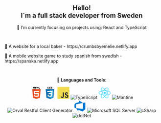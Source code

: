 <h2 align="center">Hello! <br/>I´m a full stack developer from Sweden </h2>
<p align="center">🌱 I’m currently focusing on projects using: React and TypeScript</p>
<br/>
<p align="left">🎂 A website for a local baker - https://crumbsbyemelie.netlify.app</p>
<p align="left">🦙 A mobile website game to study spanish from swedish - https://spanska.netlify.app</p>
<br/>
 
<p align="center"> <b>🤖 Languages and Tools: </b> </p>
<p align="center">
<img src="https://raw.githubusercontent.com/devicons/devicon/1119b9f84c0290e0f0b38982099a2bd027a48bf1/icons/html5/html5-original-wordmark.svg" alt="HTML5" title="HTML5" width="40" height="40"/> <img src="https://raw.githubusercontent.com/devicons/devicon/1119b9f84c0290e0f0b38982099a2bd027a48bf1/icons/css3/css3-original-wordmark.svg" alt="CSS" title="CSS" width="40" height="40"/>
<img src="https://raw.githubusercontent.com/devicons/devicon/1119b9f84c0290e0f0b38982099a2bd027a48bf1/icons/javascript/javascript-original.svg" alt="JavaScript" title="JavaScript" width="40" height="40"/> 
<img src="https://www.svgrepo.com/show/374144/typescript.svg" alt="TypeScript" title="TypeScript" width="40" height="40"/> 
<img src="https://raw.githubusercontent.com/devicons/devicon/master/icons/react/react-original.svg" alt="React" title="React" width="40" height="40"/>
<img src
="https://seeklogo.com/images/M/mantine-logo-235E19C978-seeklogo.com.png" alt="Mantine" title="Mantine" width="40" height="40"/> 
<img src="https://orval.dev/images/emblem.svg" alt="Orval Restful Client Generator" title="Orval Restful Client Generator" width="40" height="40"/> 
<img src="https://raw.githubusercontent.com/devicons/devicon/6910f0503efdd315c8f9b858234310c06e04d9c0/icons/azuredevops/azuredevops-plain.svg" alt="AzureDevOps" title="AzureDevOps" width="40" height="40"/> 
<img src="https://www.svgrepo.com/show/331760/sql-database-generic.svg" alt="Microsoft SQL Server" title="Microsoft SQL Server" width="40" height="40"/> 
<img src="https://cdn.worldvectorlogo.com/logos/c--4.svg" alt="cSharp" title="cSharp" width="40" height="40"/> 
<img src="https://upload.wikimedia.org/wikipedia/commons/7/7d/Microsoft_.NET_logo.svg" alt="dotNet" title="dotNet" width="40" height="40"/> 
</p>
